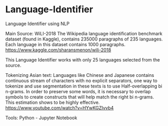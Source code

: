 # Language-Identifier
Language Identifier using NLP

Main Source: WiLI-2018
The Wikipedia language identification benchmark dataset (found in Kaggle), contains 235000 paragraphs of 235 languages. 
Each language in this dataset contains 1000 paragraphs. 
https://www.kaggle.com/sharansmenon/wili-2018

This Language Identifier works with only 25 languages selected from the source.

Tokenizing Asian text:
Languages like Chinese and Japanese contains continuous stream of characters with no explicit separators, one way to tokenize and use segmentation in these texts is to use Half-overlapping bi n-grams. In order to preserve some words, it is necessary to overlap symbols to create constructs that will help match the right bi n-grams. <br>
This estimation shows to be highly effective. 
https://www.youtube.com/watch?v=HYwKGZIvvb4

Tools:
Python - Jupyter Notebook
